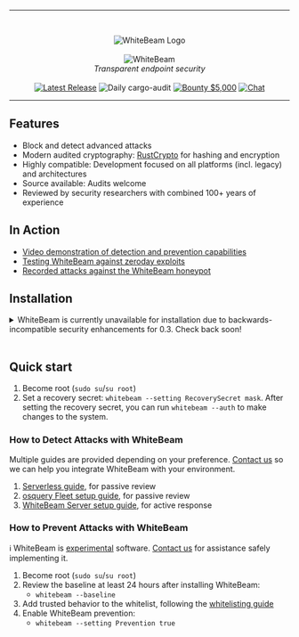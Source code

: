 <!---
WhiteBeam Client

Transparent endpoint security

Copyright 2020, WhiteBeam Security, Inc.
--->

---

<br>
<p align="center">
<img src="https://raw.githubusercontent.com/gist/noproto/f858188c6201b9a7e4ac99157c2546ba/raw/f34a53aa2fc2ea6c3af8a26af43385719318640f/WhiteBeamShield.svg" alt="WhiteBeam Logo"/>
<br><br>
<img src="https://gist.githubusercontent.com/noproto/f858188c6201b9a7e4ac99157c2546ba/raw/37f3b631bbea096926d28cebdcee15654f6fe847/WhiteBeamTextOnly.svg" alt="WhiteBeam">
<br>
<i>Transparent endpoint security</i>
<br><br>
<a href="https://github.com/WhiteBeamSec/WhiteBeam/releases" title="Releases"><img src="https://img.shields.io/github/v/tag/WhiteBeamSec/WhiteBeam.svg?style=for-the-badge&label=release&color=blue" alt="Latest Release"></a>
<img src="https://img.shields.io/github/workflow/status/WhiteBeamSec/WhiteBeam/Daily%20cargo-audit?label=audit&style=for-the-badge" alt="Daily cargo-audit">
<a href="https://github.com/WhiteBeamSec/WhiteBeam/security/policy" title="Security"><img src="https://img.shields.io/badge/bounty-$5,000-blue?style=for-the-badge" alt="Bounty $5,000"></a>
<a href="https://discord.gg/GYSVqYx" target="_blank" title="Chat"><img src="https://img.shields.io/discord/641744447289294859?style=for-the-badge" alt="Chat"></a>
</p>

---

## Features

* Block and detect advanced attacks
* Modern audited cryptography: [RustCrypto](https://github.com/RustCrypto) for hashing and encryption
* Highly compatible: Development focused on all platforms (incl. legacy) and architectures
* Source available: Audits welcome
* Reviewed by security researchers with combined 100+ years of experience

## In Action

* [Video demonstration of detection and prevention capabilities](https://whitebeamsec.com/)
* [Testing WhiteBeam against zeroday exploits](https://vs.whitebeamsec.com/)
* [Recorded attacks against the WhiteBeam honeypot](https://asciinema.org/~wbhoneypot)

## Installation

<details>
  <summary>WhiteBeam is currently unavailable for installation due to backwards-incompatible security enhancements for 0.3. Check back soon!</summary>

### From Packages (Linux)

Distro-specific packages have not been released yet for WhiteBeam, check again soon!

<!--- TODO: Using your package manager of choice (on Ubuntu/Debian (apt/snap classic)/Gentoo (emerge)/Arch (pacman AUR)/RHEL/Amazon Linux/Rocky Linux (yum)/OpenSUSE/etc.), details on installing `whitebeam` package. --->

### From Releases (Linux)

1. Download the [latest release](https://github.com/WhiteBeamSec/WhiteBeam/releases)
2. Ensure the release file hash matches the official hashes ([How-to](https://github.com/WhiteBeamSec/WhiteBeam/wiki/Verifying-file-hashes))
3. Install:
    * `./whitebeam-installer install`

### From Source (Linux)

1. Run tests (_Optional_):
    * `cargo run test`
2. Compile:
    * `cargo run build`
3. Install WhiteBeam:
    * `cargo run install`

</details><br/>

## Quick start
1. Become root (`sudo su`/`su root`)
2. Set a recovery secret: `whitebeam --setting RecoverySecret mask`. After setting the recovery secret, you can run `whitebeam --auth` to make changes to the system.

### How to Detect Attacks with WhiteBeam
Multiple guides are provided depending on your preference. [Contact us](mailto:info@whitebeamsec.com) so we can help you integrate WhiteBeam with your environment.
1. [Serverless guide](https://github.com/WhiteBeamSec/WhiteBeam/wiki), for passive review
2. [osquery Fleet setup guide](https://github.com/WhiteBeamSec/WhiteBeam/wiki), for passive review
3. [WhiteBeam Server setup guide](https://github.com/WhiteBeamSec/WhiteBeam/wiki), for active response

### How to Prevent Attacks with WhiteBeam

:information_source: WhiteBeam is <u>experimental</u> software.
[Contact us](mailto:info@whitebeamsec.com) for assistance safely implementing it.

1. Become root (`sudo su`/`su root`)
2. Review the baseline at least 24 hours after installing WhiteBeam:
    * `whitebeam --baseline`
3. Add trusted behavior to the whitelist, following the [whitelisting guide](https://github.com/WhiteBeamSec/WhiteBeam/wiki)
4. Enable WhiteBeam prevention:
    * `whitebeam --setting Prevention true`
